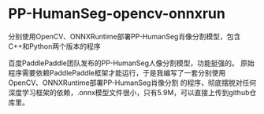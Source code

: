 # PP-HumanSeg-opencv-onnxrun
分别使用OpenCV、ONNXRuntime部署PP-HumanSeg肖像分割模型，包含C++和Python两个版本的程序

百度PaddlePaddle团队发布的PP-HumanSeg人像分割模型，功能挺强的。
原始程序需要依赖PaddlePaddle框架才能运行，于是我编写了一套分别使用OpenCV、ONNXRuntime部署PP-HumanSeg肖像分割
的程序，彻底摆脱对任何深度学习框架的依赖，.onnx模型文件很小，只有5.9M，可以直接上传到github仓库里。

